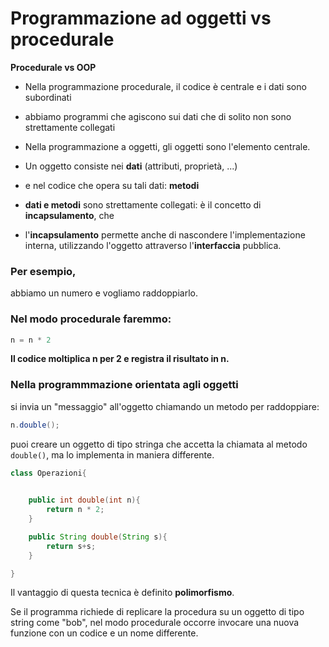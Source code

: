 # Programmazione ad oggetti vs procedurale

**Procedurale vs OOP**

* Nella programmazione procedurale, il codice è centrale e i dati sono subordinati 
* abbiamo programmi che agiscono sui dati che di solito non sono strettamente collegati

* Nella programmazione a oggetti, gli oggetti sono l'elemento centrale. 
* Un oggetto consiste nei **dati** (attributi, proprietà, ...) 
* e nel codice che opera su tali dati: **metodi** 
* **dati e metodi** sono strettamente collegati: è il concetto di **incapsulamento**, che
* l'**incapsulamento** permette anche di nascondere l'implementazione interna, utilizzando l'oggetto attraverso l'**interfaccia** pubblica.

### Per esempio, 
abbiamo un numero e vogliamo raddoppiarlo. 

### Nel modo procedurale faremmo:

```java
n = n * 2
```

**Il codice moltiplica n per 2 e registra il risultato in n.**

### Nella programmmazione orientata agli oggetti

si invia un "messaggio" all'oggetto chiamando un metodo per raddoppiare:

```java
n.double();
```

puoi creare un oggetto di tipo stringa che accetta la chiamata al metodo `double()`, ma lo implementa in maniera differente. 

```java
class Operazioni{
	

	public int double(int n){
		return n * 2;
	}

	public String double(String s){
		return s+s;
	}

}
```

Il vantaggio di questa tecnica è definito **polimorfismo**.

Se il programma richiede di replicare la procedura su un oggetto di tipo string come "bob", 
nel modo procedurale occorre invocare una nuova funzione con un codice e un nome differente.